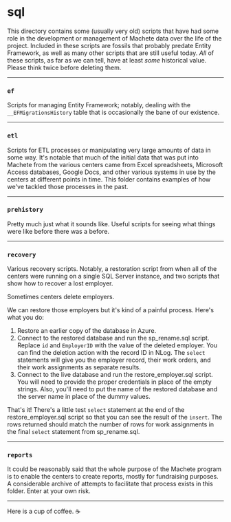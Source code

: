 
# sql

This directory contains some (usually very old) scripts that have had some role in the development or management of
Machete data over the life of the project. Included in these scripts are fossils that probably predate Entity Framework,
as well as many other scripts that are still useful today. _All_ of these scripts, as far as we can tell, have at least
_some_ historical value. Please think twice before deleting them.

<hr />

### `ef`
Scripts for managing Entity Framework; notably, dealing with the `__EFMigrationsHistory` table that is 
occasionally the bane of our existence.

<hr />

### `etl`

Scripts for ETL processes or manipulating very large amounts of data in some way. It's notable that much of the
initial data that was put into Machete from the various centers came from Excel spreadsheets, Microsoft Access
databases, Google Docs, and other various systems in use by the centers at different points in time. This folder
contains examples of how we've tackled those processes in the past.

<hr />

### `prehistory`

Pretty much just what it sounds like. Useful scripts for seeing what things were like before there was a before.

<hr />

### `recovery`

Various recovery scripts. Notably, a restoration script from when all of the centers were running on a single SQL
Server instance, and two scripts that show how to recover a lost employer.

Sometimes centers delete employers.  

We can restore those employers but it's kind of a painful process. Here's what you do:  

1. Restore an earlier copy of the database in Azure.
1. Connect to the restored database and run the sp_rename.sql script. Replace `id` and `EmployerID` with the 
 value of the deleted employer. You can find the deletion action with the record ID in NLog. The `select` statements
 will give you the employer record, their work orders, and their work assignments as separate results.
1. Connect to the live database and run the restore_employer.sql script. You will need to provide the proper
 credentials in place of the empty strings. Also, you'll need to put the name of the restored database and the 
 server name in place of the dummy values.

That's it! There's a little test `select` statement at the end of the restore_employer.sql script so that you can 
see the result of the `insert`. The rows returned should match the number of rows for work assignments in the 
final `select` statement from sp_rename.sql.


<hr />

### `reports`

It could be reasonably said that the whole purpose of the Machete program is to enable the centers to create reports,
mostly for fundraising purposes. A considerable archive of attempts to facilitate that process exists in this folder.
Enter at your own risk.


<hr />

Here is a cup of coffee. ☕️
